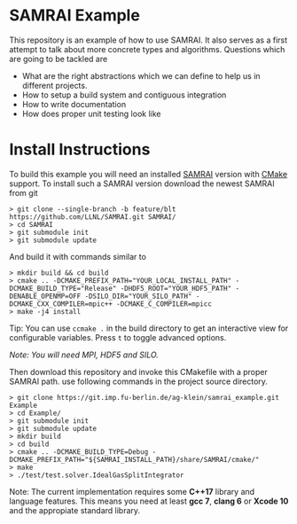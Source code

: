 # SAMRAI Example

This repository is an example of how to use SAMRAI. It also serves as a first attempt to talk about more concrete types and algorithms.
Questions which are going to be tackled are 

 * What are the right abstractions which we can define to help us in different projects.
 * How to setup a build system and contiguous integration
 * How to write documentation
 * How does proper unit testing look like

# Install Instructions

To build this example you will need an installed [SAMRAI](https://github.com/LLNL/SAMRAI) version with [CMake](https://cmake.org) support.
To install such a SAMRAI version download the newest SAMRAI from git

```
> git clone --single-branch -b feature/blt https://github.com/LLNL/SAMRAI.git SAMRAI/
> cd SAMRAI
> git submodule init
> git submodule update
```

And build it with commands similar to

```
> mkdir build && cd build
> cmake .. -DCMAKE_PREFIX_PATH="YOUR_LOCAL_INSTALL_PATH" -DCMAKE_BUILD_TYPE="Release" -DHDF5_ROOT="YOUR_HDF5_PATH" -DENABLE_OPENMP=OFF -DSILO_DIR="YOUR_SILO_PATH" -DCMAKE_CXX_COMPILER=mpic++ -DCMAKE_C_COMPILER=mpicc
> make -j4 install
```

Tip: You can use `ccmake .` in the build directory to get an interactive view for configurable variables. Press `t` to toggle advanced options.

*Note: You will need MPI, HDF5 and SILO.*

Then download this repository and invoke this CMakefile with a proper SAMRAI path.
use following commands in the project source directory.

```
> git clone https://git.imp.fu-berlin.de/ag-klein/samrai_example.git Example
> cd Example/
> git submodule init
> git submodule update
> mkdir build
> cd build
> cmake .. -DCMAKE_BUILD_TYPE=Debug -DCMAKE_PREFIX_PATH="${SAMRAI_INSTALL_PATH}/share/SAMRAI/cmake/"
> make
> ./test/test.solver.IdealGasSplitIntegrator
```

Note: The current implementation requires some **C++17** library and language features.
This means you need at least **gcc 7**, **clang 6** or **Xcode 10** and the appropiate standard library.
